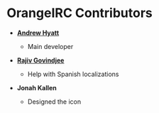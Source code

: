 # OrangeIRC Contributors

* **[Andrew Hyatt](https://github.com/ahyattdev)**
  * Main developer

* **[Rajiv Govindjee](https://github.com/rgovindjee)**
  * Help with Spanish localizations

* **Jonah Kallen**
  * Designed the icon
